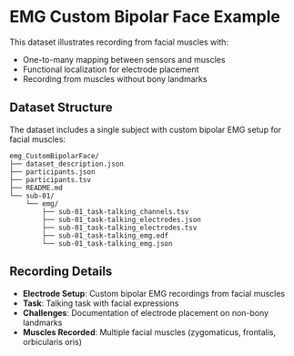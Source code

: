 # EMG Custom Bipolar Face Example

This dataset illustrates recording from facial muscles with:
- One-to-many mapping between sensors and muscles
- Functional localization for electrode placement
- Recording from muscles without bony landmarks

## Dataset Structure

The dataset includes a single subject with custom bipolar EMG setup for facial muscles:

```shell
emg_CustomBipolarFace/
├── dataset_description.json
├── participants.json
├── participants.tsv
├── README.md
└── sub-01/
    └── emg/
        ├── sub-01_task-talking_channels.tsv
        ├── sub-01_task-talking_electrodes.json
        ├── sub-01_task-talking_electrodes.tsv
        ├── sub-01_task-talking_emg.edf
        └── sub-01_task-talking_emg.json
```

## Recording Details

- **Electrode Setup**: Custom bipolar EMG recordings from facial muscles
- **Task**: Talking task with facial expressions
- **Challenges**: Documentation of electrode placement on non-bony landmarks
- **Muscles Recorded**: Multiple facial muscles (zygomaticus, frontalis, orbicularis oris)
